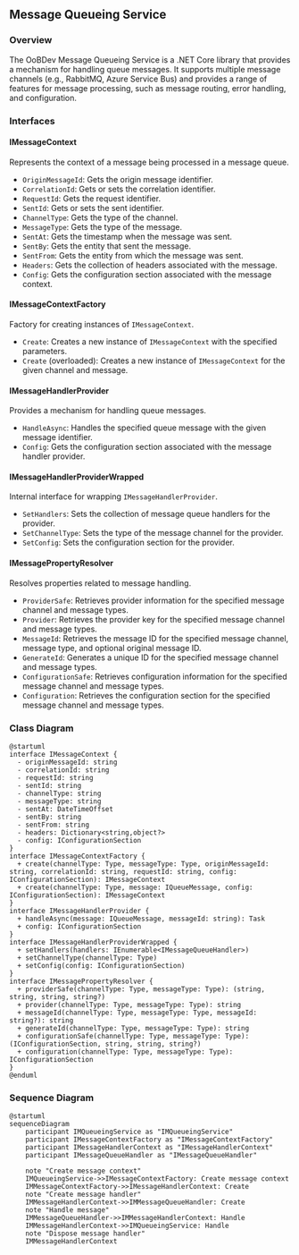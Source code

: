 ## Message Queueing Service

### Overview

The OoBDev Message Queueing Service is a .NET Core library that provides a mechanism for handling queue messages. It supports multiple message channels (e.g., RabbitMQ, Azure Service Bus) and provides a range of features for message processing, such as message routing, error handling, and configuration.

### Interfaces

#### IMessageContext

Represents the context of a message being processed in a message queue.

* `OriginMessageId`: Gets the origin message identifier.
* `CorrelationId`: Gets or sets the correlation identifier.
* `RequestId`: Gets the request identifier.
* `SentId`: Gets or sets the sent identifier.
* `ChannelType`: Gets the type of the channel.
* `MessageType`: Gets the type of the message.
* `SentAt`: Gets the timestamp when the message was sent.
* `SentBy`: Gets the entity that sent the message.
* `SentFrom`: Gets the entity from which the message was sent.
* `Headers`: Gets the collection of headers associated with the message.
* `Config`: Gets the configuration section associated with the message context.

#### IMessageContextFactory

Factory for creating instances of `IMessageContext`.

* `Create`: Creates a new instance of `IMessageContext` with the specified parameters.
* `Create` (overloaded): Creates a new instance of `IMessageContext` for the given channel and message.

#### IMessageHandlerProvider

Provides a mechanism for handling queue messages.

* `HandleAsync`: Handles the specified queue message with the given message identifier.
* `Config`: Gets the configuration section associated with the message handler provider.

#### IMessageHandlerProviderWrapped

Internal interface for wrapping `IMessageHandlerProvider`.

* `SetHandlers`: Sets the collection of message queue handlers for the provider.
* `SetChannelType`: Sets the type of the message channel for the provider.
* `SetConfig`: Sets the configuration section for the provider.

#### IMessagePropertyResolver

Resolves properties related to message handling.

* `ProviderSafe`: Retrieves provider information for the specified message channel and message types.
* `Provider`: Retrieves the provider key for the specified message channel and message types.
* `MessageId`: Retrieves the message ID for the specified message channel, message type, and optional original message ID.
* `GenerateId`: Generates a unique ID for the specified message channel and message types.
* `ConfigurationSafe`: Retrieves configuration information for the specified message channel and message types.
* `Configuration`: Retrieves the configuration section for the specified message channel and message types.

### Class Diagram

```plantuml
@startuml
interface IMessageContext {
  - originMessageId: string
  - correlationId: string
  - requestId: string
  - sentId: string
  - channelType: string
  - messageType: string
  - sentAt: DateTimeOffset
  - sentBy: string
  - sentFrom: string
  - headers: Dictionary<string,object?>
  - config: IConfigurationSection
}
interface IMessageContextFactory {
  + create(channelType: Type, messageType: Type, originMessageId: string, correlationId: string, requestId: string, config: IConfigurationSection): IMessageContext
  + create(channelType: Type, message: IQueueMessage, config: IConfigurationSection): IMessageContext
}
interface IMessageHandlerProvider {
  + handleAsync(message: IQueueMessage, messageId: string): Task
  + config: IConfigurationSection
}
interface IMessageHandlerProviderWrapped {
  + setHandlers(handlers: IEnumerable<IMessageQueueHandler>)
  + setChannelType(channelType: Type)
  + setConfig(config: IConfigurationSection)
}
interface IMessagePropertyResolver {
  + providerSafe(channelType: Type, messageType: Type): (string, string, string, string?)
  + provider(channelType: Type, messageType: Type): string
  + messageId(channelType: Type, messageType: Type, messageId: string?): string
  + generateId(channelType: Type, messageType: Type): string
  + configurationSafe(channelType: Type, messageType: Type): (IConfigurationSection, string, string, string?)
  + configuration(channelType: Type, messageType: Type): IConfigurationSection
}
@enduml
```

### Sequence Diagram

```plantuml
@startuml
sequenceDiagram
    participant IMQueueingService as "IMQueueingService"
    participant IMessageContextFactory as "IMessageContextFactory"
    participant IMessageHandlerContext as "IMessageHandlerContext"
    participant IMessageQueueHandler as "IMessageQueueHandler"

    note "Create message context"
    IMQueueingService->>IMessageContextFactory: Create message context
    IMMessageContextFactory->>IMessageHandlerContext: Create
    note "Create message handler"
    IMMessageHandlerContext->>IMMessageQueueHandler: Create
    note "Handle message"
    IMMessageQueueHandler->>IMMessageHandlerContext: Handle
    IMMessageHandlerContext->>IMQueueingService: Handle
    note "Dispose message handler"
    IMMessageHandlerContext